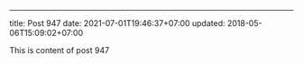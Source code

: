 ---
title: Post 947
date: 2021-07-01T19:46:37+07:00
updated: 2018-05-06T15:09:02+07:00

This is content of post 947